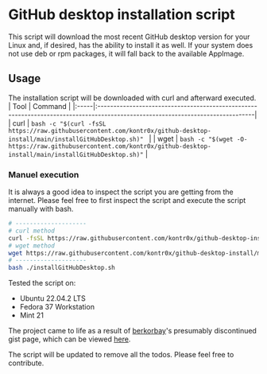 # GitHub desktop installation script

This script will download the most recent GitHub desktop version for your Linux and, if desired, has the ability to install it as well. 
If your system does not use deb or rpm packages, it will fall back to the available AppImage.

## Usage
The installation script will be downloaded with curl and afterward executed.
| Tool | Command                                                                                                                        |
|:-----|:-------------------------------------------------------------------------------------------------------------------------------|
| curl | `bash -c "$(curl -fsSL https://raw.githubusercontent.com/kontr0x/github-desktop-install/main/installGitHubDesktop.sh)" `       |
| wget | `bash -c "$(wget -O- https://raw.githubusercontent.com/kontr0x/github-desktop-install/main/installGitHubDesktop.sh)"`          |

### Manuel execution
It is always a good idea to inspect the script you are getting from the internet. 
Please feel free to first inspect the script and execute the script manually with bash.
```bash
# --------------------
# curl method
curl -fsSL https://raw.githubusercontent.com/kontr0x/github-desktop-install/main/installGitHubDesktop.sh -o installGitHubDesktop.sh
# wget method
wget https://raw.githubusercontent.com/kontr0x/github-desktop-install/main/installGitHubDesktop.sh
# --------------------
bash ./installGitHubDesktop.sh
```

Tested the script on:
- Ubuntu 22.04.2 LTS
- Fedora 37 Workstation
- Mint 21

The project came to life as a result of [berkorbay](https://gist.github.com/berkorbay)'s presumably discontinued gist page, which can be viewed [here](https://gist.github.com/berkorbay/6feda478a00b0432d13f1fc0a50467f1).

The script will be updated to remove all the todos. Please feel free to contribute.
